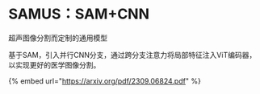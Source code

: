 # SAMUS：SAM+CNN





超声图像分割而定制的通用模型

基于SAM，引入并行CNN分支，通过跨分支注意力将局部特征注入ViT编码器，以实现更好的医学图像分割。



{% embed url="https://arxiv.org/pdf/2309.06824.pdf" %}

